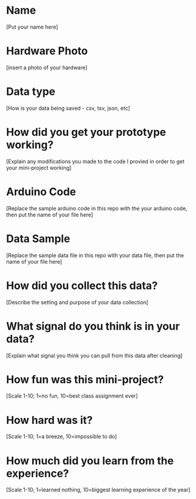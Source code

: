 # Name
[Put your name here]

# Hardware Photo
[insert a photo of your hardware]

# Data type
[How is your data being saved - csv, tsv, json, etc]

# How did you get your prototype working?
[Explain any modifications you made to the code I provied in order to get your mini-project working]

# Arduino Code
[Replace the sample arduino code in this repo with the your arduino code, then put the name of your file here]

# Data Sample
[Replace the sample data file in this repo with your data file, then put the name of your file here]

# How did you collect this data?
[Describe the setting and purpose of your data collection]

# What signal do you think is in your data?
[Explain what signal you think you can pull from this data after cleaning] 

# How fun was this mini-project? 
[Scale 1-10; 1=no fun, 10=best class assignment ever]

# How hard was it? 
[Scale 1-10; 1=a breeze, 10=impossible to do]

# How much did you learn from the experience?
[Scale 1-10; 1=learned nothing, 10=biggest learning experience of the year]
